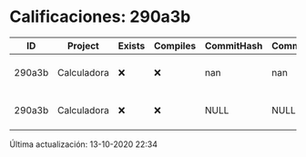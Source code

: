 # Calificaciones: 290a3b
|ID|Project|Exists|Compiles|CommitHash|CommitDate|CheckDate|Comments|
|-|-|-|-|-|-|-|-|
|290a3b|Calculadora|❌|❌|nan|nan|13-10-2020 09:27:45|No se encontró el archivo en PracticasComputacionI/Calculadora/Calculadora.cpp|
|290a3b|Calculadora|❌|❌|NULL|NULL|13-10-2020 22:34:40|No se encontró el archivo en PracticasComputacionI/Calculadora/Calculadora.cpp|

Última actualización: 13-10-2020 22:34